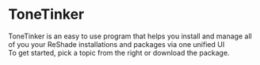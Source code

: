 # ToneTinker
ToneTinker is an easy to use program that helps you install and manage all of you your ReShade installations and packages via one unified UI   
To get started, pick a topic from the right or download the package.
